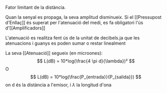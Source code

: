 Fator limitant de la distància.

Quan la senyal es propaga, la seva amplitud disminueix.
Si el [[Pressupost d'Enllaç]] és superat per l'atenuació del medi, es fa obligatori l'ús d'[[Amplificadors]]

L'atenuació es realitza fent ús de la unitat de decibels.ja que les atenuacions i guanys es poden sumar o restar linealment

La seva [[Atenuació]] segueix (en microones):
$$
L(dB) = 10*log(\frac{4 \pi d}{\lambda})²
$$
O
$$
L(dB) = 10*log(\frac{P_{entrada}}{P_{salida}})
$$on d és la distància a l'emisor, i $\lambda$ la longitud d'ona